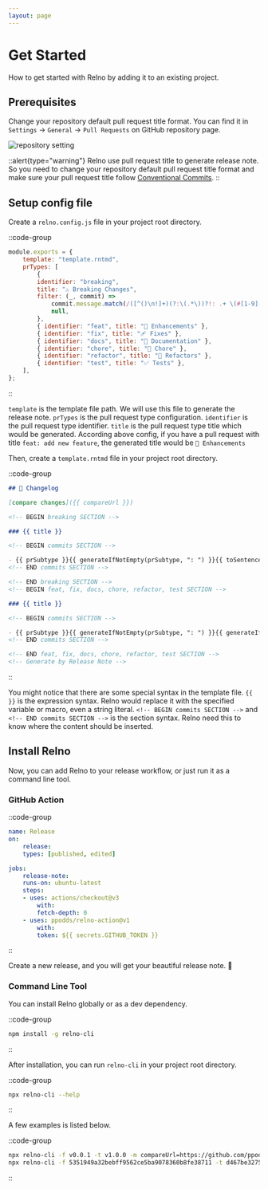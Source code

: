 ```yaml
---
layout: page
---
```


# Get Started

How to get started with Relno by adding it to an existing project.

## Prerequisites

Change your repository default pull request title format. You can find it in `Settings` -> `General` -> `Pull Requests` on GitHub repository page.

![repository setting](pr-default-message.png)

::alert{type="warning"}
Relno use pull request title to generate release note. So you need to change your repository default pull request title format and make sure your pull request title follow [Conventional Commits](https://www.conventionalcommits.org/en/v1.0.0/).
::

## Setup config file

Create a `relno.config.js` file in your project root directory.

::code-group
```javascript [JavaScript]
module.exports = {
    template: "template.rntmd",
    prTypes: [
        {
        identifier: "breaking",
        title: "⚠️ Breaking Changes",
        filter: (_, commit) =>
            commit.message.match(/([^()\n!]+)(?:\(.*\))?!: .+ \(#[1-9][0-9]*\)/) !==
            null,
        },
        { identifier: "feat", title: "🚀 Enhancements" },
        { identifier: "fix", title: "🩹 Fixes" },
        { identifier: "docs", title: "📖 Documentation" },
        { identifier: "chore", title: "🏡 Chore" },
        { identifier: "refactor", title: "💅 Refactors" },
        { identifier: "test", title: "✅ Tests" },
    ],
};
```
::

`template` is the template file path. We will use this file to generate the release note. `prTypes` is the pull request type configuration. `identifier` is the pull request type identifier. `title` is the pull request type title which would be generated. According above config, if you have a pull request with title `feat: add new feature`, the generated title would be `🚀 Enhancements`

Then, create a `template.rntmd` file in your project root directory.

::code-group
```markdown [Markdown]
## 📝 Changelog

[compare changes]({{ compareUrl }})

<!-- BEGIN breaking SECTION -->

### {{ title }}

<!-- BEGIN commits SECTION -->

- {{ prSubtype }}{{ generateIfNotEmpty(prSubtype, ": ") }}{{ toSentence(message) }} (#{{ prNumber }})
<!-- END commits SECTION -->

<!-- END breaking SECTION -->
<!-- BEGIN feat, fix, docs, chore, refactor, test SECTION -->

### {{ title }}

<!-- BEGIN commits SECTION -->

- {{ prSubtype }}{{ generateIfNotEmpty(prSubtype, ": ") }}{{ generateIf(prBreaking, "⚠️ ") }}{{ toSentence(message) }} (#{{ prNumber }})
<!-- END commits SECTION -->

<!-- END feat, fix, docs, chore, refactor, test SECTION -->
<!-- Generate by Release Note -->
```
::

You might notice that there are some special syntax in the template file. `{{ }}` is the expression syntax. Relno would replace it with the specified variable or macro, even a string literal. `<!-- BEGIN commits SECTION -->` and `<!-- END commits SECTION -->` is the section syntax. Relno need this to know where the content should be inserted.

## Install Relno

Now, you can add Relno to your release workflow, or just run it as a command line tool.

### GitHub Action

::code-group
```yaml [YAML]
name: Release
on:
    release:
    types: [published, edited]

jobs:
    release-note:
    runs-on: ubuntu-latest
    steps:
    - uses: actions/checkout@v3
        with:
        fetch-depth: 0
    - uses: ppodds/relno-action@v1
        with:
        token: ${{ secrets.GITHUB_TOKEN }}
```
::

Create a new release, and you will get your beautiful release note. 🚀

### Command Line Tool

You can install Relno globally or as a dev dependency.

::code-group
```bash [BASH]
npm install -g relno-cli
```
::

After installation, you can run `relno-cli` in your project root directory.

::code-group
```bash [BASH]
npx relno-cli --help
```
::

A few examples is listed below.

::code-group
```bash [BASH]
npx relno-cli -f v0.0.1 -t v1.0.0 -m compareUrl=https://github.com/ppodds/relno/compare/v0.0.1...v1.0.0
npx relno-cli -f 5351949a32bebff9562ce5ba9078360b8fe38711 -t d467be3275eaca3639a1b6825b705cfc83fe072d
```
::